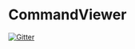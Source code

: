 # CommandViewer

[![Gitter](https://badges.gitter.im/Join%20Chat.svg)](https://gitter.im/Superior-Development/CommandViewer?utm_source=badge&utm_medium=badge&utm_campaign=pr-badge&utm_content=badge)